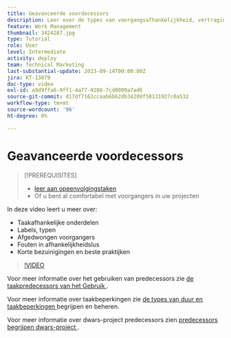 ```yaml
---
title: Geavanceerde voordecessors
description: Leer over de types van voorgangsafhankelijkheid, vertragingstypes, gedwongen voorgangers, de fouten van de gebiedslus, en sommige korte besnoeiingen en beste praktijken.
feature: Work Management
thumbnail: 3424287.jpg
type: Tutorial
role: User
level: Intermediate
activity: deploy
team: Technical Marketing
last-substantial-update: 2023-09-14T00:00:00Z
jira: KT-13879
doc-type: video
exl-id: a9d9ffa6-9ff1-4a77-9288-7cd0009a7ad6
source-git-commit: d17df7162ccaab6b62db34209f50131927c0a532
workflow-type: tm+mt
source-wordcount: '96'
ht-degree: 0%

---
```


# Geavanceerde voordecessors


>[!PREREQUISITES]
>
>* [ leer aan opeenvolgingstaken ](https://experienceleague.adobe.com/docs/workfront-learn/tutorials-workfront/manage-work/tasks/learn-to-sequence-tasks.html?lang=nl-NL)
>* Of u bent al comfortabel met voorgangers in uw projecten


In deze video leert u meer over:

* Taakafhankelijke onderdelen
* Labels, typen
* Afgedwongen voorgangers
* Fouten in afhankelijkheidslus
* Korte bezuinigingen en beste praktijken

>[!VIDEO](https://video.tv.adobe.com/v/3454534/?quality=12&learn=on&enablevpops&captions=dut)

Voor meer informatie over het gebruiken van predecessors zie [ de taakpredecessors van het Gebruik ](https://experienceleague.adobe.com/docs/workfront/using/manage-work/tasks/use-task-predecessors/use-task-predecessors.html?lang=nl-NL).

Voor meer informatie over taakbeperkingen zie [ de types van duur en taakbeperkingen ](https://experienceleague.adobe.com/docs/workfront-learn/tutorials-workfront/manage-work/intermediate-projects/understand-and-manage-duration-types-and-task-constraints.html?lang=nl-NL) begrijpen en beheren.

Voor meer informatie over dwars-project predecessors zien [ predecessors begrijpen dwars-project ](https://experienceleague.adobe.com/docs/workfront-learn/tutorials-workfront/manage-work/intermediate-projects/understand-cross-project-predecessors.html?lang=nl-NL).
